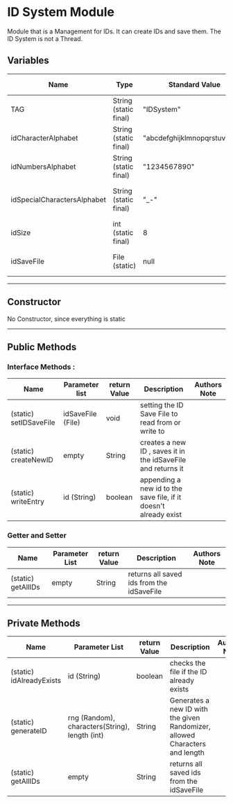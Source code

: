 # ID System Module

Module that is a Management for IDs. It can create IDs and save them. 
The ID System is not a Thread.

## Variables

| Name                        | Type                  | Standard Value               | Description                        | Authors Note               |
| --------------------------- | --------------------- | ---------------------------- | ---------------------------------- | -------------------------- |
| TAG                         | String (static final) | "IDSystem"                   | Tag for the Logger                 | more on that in [Logger]() |
| idCharacterAlphabet         | String (static final) | "abcdefghijklmnopqrstuvwxyz" | Characters used in the IDs         |                            |
| idNumbersAlphabet           | String (static final) | "1234567890"                 | Numbers used in the IDs            |                            |
| idSpecialCharactersAlphabet | String (static final) | "_-"                         | special Characters used in the IDs |                            |
| idSize                      | int (static final)    | 8                            | allowed size of an ID              |                            |
| idSaveFile                  | File (static)         | null                         | File where the IDs will be saved   |                            |

---

## Constructor

No Constructor, since everything is static

---

## Public Methods

### Interface Methods :

| Name                   | Parameter list    | return Value | Description                                                  | Authors Note |
| ---------------------- | ----------------- | ------------ | ------------------------------------------------------------ | ------------ |
| (static) setIDSaveFile | idSaveFile (File) | void         | setting the ID Save File to read from or write to            |              |
| (static) createNewID   | empty             | String       | creates a new ID , saves it in the idSaveFile and returns it |              |
| (static) writeEntry    | id (String)       | boolean      | appending a new id to the save file, if it doesn't already exist |              |

### Getter and Setter

| Name               | Parameter List | return Value | Description                               | Authors Note |
| ------------------ | -------------- | ------------ | ----------------------------------------- | ------------ |
| (static) getAllIDs | empty          | String       | returns all saved ids from the idSaveFile |              |

---

## Private Methods

| Name                     | Parameter List                                 | return Value | Description                                                  | Authors Note |
| ------------------------ | ---------------------------------------------- | ------------ | ------------------------------------------------------------ | ------------ |
| (static) idAlreadyExists | id (String)                                    | boolean      | checks the file if the ID already exists                     |              |
| (static) generateID      | rng (Random), characters(String), length (int) | String       | Generates a new ID with the given Randomizer, allowed Characters and length |              |
| (static) getAllIDs       | empty                                          | String       | returns all saved ids from the idSaveFile                    |              |

